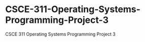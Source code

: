 # CSCE-311-Operating-Systems-Programming-Project-3
CSCE 311 Operating Systems Programming Project 3
